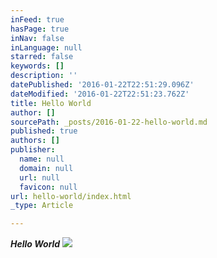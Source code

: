 ```yaml
---
inFeed: true
hasPage: true
inNav: false
inLanguage: null
starred: false
keywords: []
description: ''
datePublished: '2016-01-22T22:51:29.096Z'
dateModified: '2016-01-22T22:51:23.762Z'
title: Hello World
author: []
sourcePath: _posts/2016-01-22-hello-world.md
published: true
authors: []
publisher:
  name: null
  domain: null
  url: null
  favicon: null
url: hello-world/index.html
_type: Article

---
```

**_Hello World_**
![](https://the-grid-user-content.s3-us-west-2.amazonaws.com/59e2ae7e-ff4d-4c9a-a228-07e0dd6496ba.jpg)